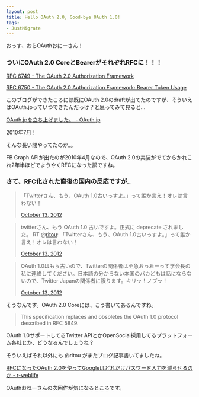 ```yaml
---
layout: post
title: Hello OAuth 2.0, Good-bye OAuth 1.0!
tags:
- JustMigrate
---
```

<p>おっす、おらOAuthおにーさん！</p>
<h3>ついにOAuth 2.0 CoreとBearerがそれぞれRFCに！！！</h3>
<p><a href="http://tools.ietf.org/html/rfc6749">RFC 6749 - The OAuth 2.0 Authorization Framework</a></p>
<p><a href="http://tools.ietf.org/html/rfc6750">RFC 6750 - The OAuth 2.0 Authorization Framework: Bearer Token Usage</a></p>
<p>このブログができたころには既にOAuth 2.0のdraftが出てたのですが、そういえばOAuth.jpっていつできたんだっけ？と思ってみて見ると…</p>
<p><a href="/blog/archives/20100704-oauthjp">OAuth.jpを立ち上げました。 - OAuth.jp</a></p>
<p>2010年7月！</p>
<p>そんな長い間やってたのか。。</p>
<p>FB Graph APIが出たのが2010年4月なので、OAuth 2.0の実装がでてからかれこれ2年半ほどでようやくRFCになった訳ですね。</p>
<h3>さて、RFC化された直後の国内の反応ですが..</h3>
<blockquote class="twitter-tweet">
<p>「Twitterさん、もう、OAuth 1.0古いっすよ。」って誰か言え！オレは言わない！</p>
<div><a href="https://twitter.com/ritou/status/256932933263294464">October 13, 2012</a></div>
</blockquote>
<blockquote class="twitter-tweet">
<p>twitterさん、もう OAuth 1.0 古いですよ。正式に deprecate されました。 RT @<a href="https://twitter.com/ritou">ritou</a>: 「Twitterさん、もう、OAuth 1.0古いっすよ。」って誰か言え！オレは言わない！</p>
<div><a href="https://twitter.com/_nat/status/256945174251442176">October 13, 2012</a></div>
</blockquote>
<blockquote class="twitter-tweet">
<p>OAuth 1.0はもぅ古いので、Twitterの関係者は至急おっおーっす学会長の私に連絡してください。日本語の分からない本国のバカどもは話にならないので、Twitter Japanの関係者に限ります。キリッ！ノブッ！</p>
<div><a href="https://twitter.com/IdentityNobuwo/status/256951736630132736">October 13, 2012</a></div>
</blockquote>
<p>そうなんです。OAuth 2.0 Coreには、こう書いてあるんですね。</p>
<blockquote class="posterous_short_quote">
<div>This specification replaces and obsoletes the OAuth 1.0 protocol described in RFC 5849.</div>
</blockquote>
<p>OAuth 1.0サポートしてるTwitter APIとかOpenSocial採用してるプラットフォーム各社とか、どうなるんでしょうね？</p>
<p>そういえばそれ以外にも @ritou がまたブログ記事書いてましたね。</p>
<p><a href="http://d.hatena.ne.jp/ritou/20121013/1350128492">RFCになったOAuth 2.0を使ってGoogleはどれだけパスワード入力を減らせるのか - r-weblife</a></p>
<p>OAuthおねーさんの次回作が気になるところです。</p>
